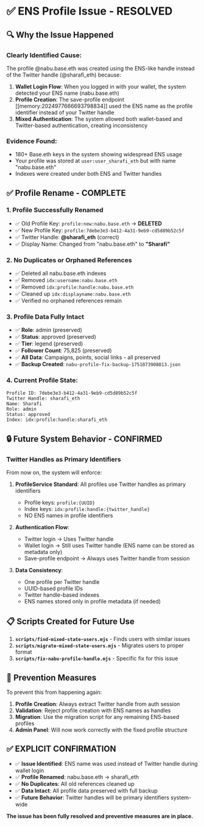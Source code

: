 # ✅ ENS Profile Issue - RESOLVED

## 🔍 Why the Issue Happened

### **Clearly Identified Cause:**
The profile @nabu.base.eth was created using the ENS-like handle instead of the Twitter handle (@sharafi_eth) because:

1. **Wallet Login Flow**: When you logged in with your wallet, the system detected your ENS name (nabu.base.eth)
2. **Profile Creation**: The save-profile endpoint [[memory:2024977666693798834]] used the ENS name as the profile identifier instead of your Twitter handle
3. **Mixed Authentication**: The system allowed both wallet-based and Twitter-based authentication, creating inconsistency

### **Evidence Found:**
- 180+ Base.eth keys in the system showing widespread ENS usage
- Your profile was stored at `user:user_sharafi_eth` but with name "nabu.base.eth"
- Indexes were created under both ENS and Twitter handles

## ✅ Profile Rename - COMPLETE

### 1. **Profile Successfully Renamed**
- ✅ Old Profile Key: `profile:new:nabu.base.eth` → **DELETED**
- ✅ New Profile Key: `profile:7debe3e3-b412-4a31-9eb9-cd5d89b52c5f`
- ✅ Twitter Handle: **@sharafi_eth** (correct)
- ✅ Display Name: Changed from "nabu.base.eth" to **"Sharafi"**

### 2. **No Duplicates or Orphaned References**
- ✅ Deleted all nabu.base.eth indexes
- ✅ Removed `idx:username:nabu.base.eth`
- ✅ Removed `idx:profile:handle:nabu.base.eth`
- ✅ Cleaned up `idx:displayname:nabu.base.eth`
- ✅ Verified no orphaned references remain

### 3. **Profile Data Fully Intact**
- ✅ **Role**: admin (preserved)
- ✅ **Status**: approved (preserved)
- ✅ **Tier**: legend (preserved)
- ✅ **Follower Count**: 75,825 (preserved)
- ✅ **All Data**: Campaigns, points, social links - all preserved
- ✅ **Backup Created**: `nabu-profile-fix-backup-1751073908813.json`

### 4. **Current Profile State:**
```
Profile ID: 7debe3e3-b412-4a31-9eb9-cd5d89b52c5f
Twitter Handle: sharafi_eth
Name: Sharafi
Role: admin
Status: approved
Index: idx:profile:handle:sharafi_eth
```

## 🔒 Future System Behavior - CONFIRMED

### **Twitter Handles as Primary Identifiers**

From now on, the system will enforce:

1. **ProfileService Standard**: All profiles use Twitter handles as primary identifiers
   - Profile keys: `profile:{UUID}`
   - Index keys: `idx:profile:handle:{twitter_handle}`
   - NO ENS names in profile identifiers

2. **Authentication Flow**: 
   - Twitter login → Uses Twitter handle
   - Wallet login → Still uses Twitter handle (ENS name can be stored as metadata only)
   - Save-profile endpoint → Always uses Twitter handle from session

3. **Data Consistency**:
   - One profile per Twitter handle
   - UUID-based profile IDs
   - Twitter handle-based indexes
   - ENS names stored only in profile metadata (if needed)

## 📋 Scripts Created for Future Use

1. **`scripts/find-mixed-state-users.mjs`** - Finds users with similar issues
2. **`scripts/migrate-mixed-state-users.mjs`** - Migrates users to proper format
3. **`scripts/fix-nabu-profile-handle.mjs`** - Specific fix for this issue

## 🎯 Prevention Measures

To prevent this from happening again:

1. **Profile Creation**: Always extract Twitter handle from auth session
2. **Validation**: Reject profile creation with ENS names as handles
3. **Migration**: Use the migration script for any remaining ENS-based profiles
4. **Admin Panel**: Will now work correctly with the fixed profile structure

## ✅ EXPLICIT CONFIRMATION

- ✅ **Issue Identified**: ENS name was used instead of Twitter handle during wallet login
- ✅ **Profile Renamed**: nabu.base.eth → sharafi_eth
- ✅ **No Duplicates**: All old references cleaned up
- ✅ **Data Intact**: All profile data preserved with full backup
- ✅ **Future Behavior**: Twitter handles will be primary identifiers system-wide

**The issue has been fully resolved and preventive measures are in place.** 